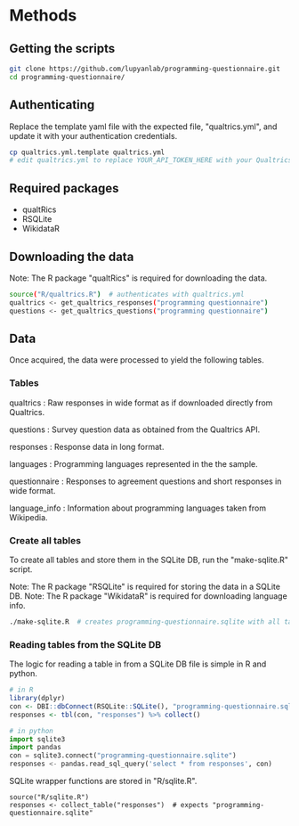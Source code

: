 # Methods

## Getting the scripts

```bash
git clone https://github.com/lupyanlab/programming-questionnaire.git
cd programming-questionnaire/
```

## Authenticating

Replace the template yaml file with the expected file, "qualtrics.yml",
and update it with your authentication credentials.

```bash
cp qualtrics.yml.template qualtrics.yml
# edit qualtrics.yml to replace YOUR_API_TOKEN_HERE with your Qualtrics API token.
```

## Required packages

- qualtRics
- RSQLite
- WikidataR

## Downloading the data

Note: The R package "qualtRics" is required for downloading the data.

```bash
source("R/qualtrics.R")  # authenticates with qualtrics.yml
qualtrics <- get_qualtrics_responses("programming questionnaire")
questions <- get_qualtrics_questions("programming questionnaire")
```

## Data

Once acquired, the data were processed to yield the following tables.

### Tables

qualtrics
: Raw responses in wide format as if downloaded directly from Qualtrics.

questions
: Survey question data as obtained from the Qualtrics API.

responses
: Response data in long format.

languages
: Programming languages represented in the the sample.

questionnaire
: Responses to agreement questions and short responses in wide format.

language_info
: Information about programming languages taken from Wikipedia.

### Create all tables

To create all tables and store them in the SQLite DB, run the "make-sqlite.R" script.

Note: The R package "RSQLite" is required for storing the data in a SQLite DB.
Note: The R package "WikidataR" is required for downloading language info.

```bash
./make-sqlite.R  # creates programming-questionnaire.sqlite with all tables
```

### Reading tables from the SQLite DB

The logic for reading a table in from a SQLite DB file is simple in R and python.

```R
# in R
library(dplyr)
con <- DBI::dbConnect(RSQLite::SQLite(), "programming-questionnaire.sqlite")
responses <- tbl(con, "responses") %>% collect()
```

```python
# in python
import sqlite3
import pandas
con = sqlite3.connect("programming-questionnaire.sqlite")
responses <- pandas.read_sql_query('select * from responses', con)
```

SQLite wrapper functions are stored in "R/sqlite.R".

```
source("R/sqlite.R")
responses <- collect_table("responses")  # expects "programming-questionnaire.sqlite"
```


